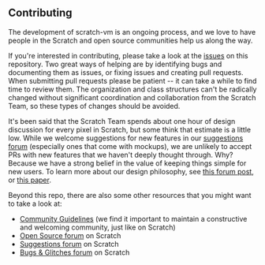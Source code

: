 ## Contributing
The development of scratch-vm is an ongoing process,
and we love to have people in the Scratch and open source communities help us along the way.

If you're interested in contributing, please take a look at the
[issues](https://github.com/LLK/scratch-vm/issues) on this repository.
Two great ways of helping are by identifying bugs and documenting them as issues,
or fixing issues and creating pull requests. When submitting pull requests please be patient
-- it can take a while to find time to review them.
The organization and class structures can't be radically changed without significant coordination
and collaboration from the Scratch Team, so these types of changes should be avoided.

It's been said that the Scratch Team spends about one hour of design discussion for every pixel in Scratch,
but some think that estimate is a little low. While we welcome suggestions for new features in our
[suggestions forum](https://scratch.mit.edu/discuss/1/) (especially ones that come with mockups), we are unlikely to accept PRs with
new features that we haven't deeply thought through. Why? Because we have a strong belief
in the value of keeping things simple for new users. To learn more about our design philosophy,
see [this forum post](http://scratch.mit.edu/discuss/post/1576/), or
[this paper](http://web.media.mit.edu/~jmaloney/papers/ScratchLangAndEnvironment.pdf).

Beyond this repo, there are also some other resources that you might want to take a look at:
* [Community Guidelines](https://github.com/LLK/scratch-www/wiki/Community-Guidelines) (we find it important to maintain a constructive and welcoming community, just like on Scratch)
* [Open Source forum](https://scratch.mit.edu/discuss/49/) on Scratch
* [Suggestions forum](https://scratch.mit.edu/discuss/1/) on Scratch
* [Bugs & Glitches forum](https://scratch.mit.edu/discuss/3/) on Scratch

